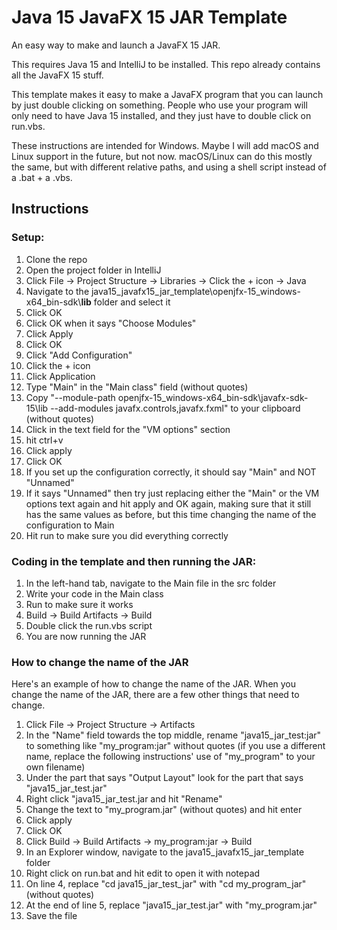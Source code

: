# Java 15 JavaFX 15 JAR Template

An easy way to make and launch a JavaFX 15 JAR. 

This requires Java 15 and IntelliJ to be installed. This repo already contains all the JavaFX 15 stuff.

This template makes it easy to make a JavaFX program that you can launch by just double clicking on something. People who use your program will only need to have Java 15 installed, and they just have to double click on run.vbs.

These instructions are intended for Windows. Maybe I will add macOS and Linux support in the future, but not now. macOS/Linux can do this mostly the same, but with different relative paths, and using a shell script instead of a .bat + a .vbs.

## Instructions

### Setup:

1. Clone the repo
2. Open the project folder in IntelliJ
3. Click File -> Project Structure -> Libraries -> Click the + icon -> Java
4. Navigate to the java15_javafx15_jar_template\openjfx-15_windows-x64_bin-sdk\\**lib** folder and select it
5. Click OK
6. Click OK when it says "Choose Modules"
7. Click Apply
8. Click OK
9. Click "Add Configuration"
11.  Click the + icon
12. Click Application
13. Type "Main" in the "Main class" field (without quotes)
15. Copy "--module-path openjfx-15_windows-x64_bin-sdk\javafx-sdk-15\lib --add-modules javafx.controls,javafx.fxml" to your clipboard (without quotes)
14. Click in the text field for the "VM options" section
15. hit ctrl+v
15. Click apply
16. Click OK
17. If you set up the configuration correctly, it should say "Main" and NOT "Unnamed"
18. If it says "Unnamed" then try just replacing either the "Main" or the VM options text again and hit apply and OK again, making sure that it still has the same values as before, but this time changing the name of the configuration to Main
18. Hit run to make sure you did everything correctly

### Coding in the template and then running the JAR:

1. In the left-hand tab, navigate to the Main file in the src folder
2. Write your code in the Main class
3. Run to make sure it works
4. Build -> Build Artifacts -> Build
5. Double click the run.vbs script
6. You are now running the JAR

### How to change the name of the JAR

Here's an example of how to change the name of the JAR. When you change the name of the JAR, there are a few other things that need to change.

1. Click File -> Project Structure -> Artifacts
2. In the "Name" field towards the top middle, rename "java15_jar_test:jar" to something like "my_program:jar" without quotes (if you use a different name, replace the following instructions' use of "my_program" to your own filename)
3. Under the part that says "Output Layout" look for the part that says "java15_jar_test.jar"
4. Right click "java15_jar_test.jar and hit "Rename"
5. Change the text to "my_program.jar" (without quotes) and hit enter
3. Click apply
4. Click OK
5. Click Build -> Build Artifacts -> my_program:jar -> Build
6. In an Explorer window, navigate to the java15_javafx15_jar_template folder
7. Right click on run.bat and hit edit to open it with notepad
8. On line 4, replace "cd java15_jar_test_jar" with "cd my_program_jar" (without quotes)
9. At the end of line 5, replace "java15_jar_test.jar" with "my_program.jar"
10. Save the file


